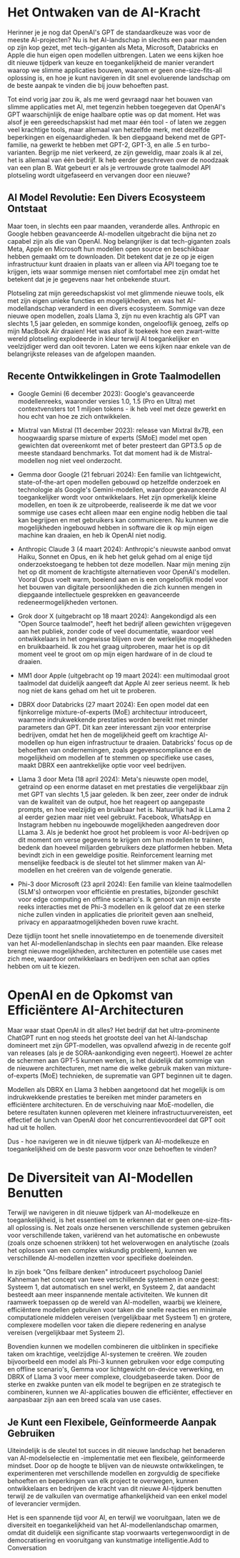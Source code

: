 # Het Ontwaken van de AI-Kracht

Herinner je je nog dat OpenAI's GPT de standaardkeuze was voor de meeste AI-projecten? Nu is het AI-landschap in slechts een paar maanden op zijn kop gezet, met tech-giganten als Meta, Microsoft, Databricks en Apple die hun eigen open modellen uitbrengen. Laten we eens kijken hoe dit nieuwe tijdperk van keuze en toegankelijkheid de manier verandert waarop we slimme applicaties bouwen, waarom er geen one-size-fits-all oplossing is, en hoe je kunt navigeren in dit snel evoluerende landschap om de beste aanpak te vinden die bij jouw behoeften past.

Tot eind vorig jaar zou ik, als me werd gevraagd naar het bouwen van slimme applicaties met AI, met tegenzin hebben toegegeven dat OpenAI's GPT waarschijnlijk de enige haalbare optie was op dat moment. Het was alsof je een gereedschapskist had met maar één tool - of laten we zeggen veel krachtige tools, maar allemaal van hetzelfde merk, met dezelfde beperkingen en eigenaardigheden. Ik ben diepgaand bekend met de GPT-familie, na gewerkt te hebben met GPT-2, GPT-3, en alle .5 en turbo-varianten. Begrijp me niet verkeerd, ze zijn geweldig, maar zoals ik al zei, het is allemaal van één bedrijf. Ik heb eerder geschreven over de noodzaak van een plan B. Wat gebeurt er als je vertrouwde grote taalmodel API plotseling wordt uitgefaseerd en vervangen door een nieuwe?

## AI Model Revolutie: Een Divers Ecosysteem Ontstaat

Maar toen, in slechts een paar maanden, veranderde alles. Anthropic en Google hebben geavanceerde AI-modellen uitgebracht die bijna net zo capabel zijn als die van OpenAI. Nog belangrijker is dat tech-giganten zoals Meta, Apple en Microsoft hun modellen open source en beschikbaar hebben gemaakt om te downloaden. Dit betekent dat je ze op je eigen infrastructuur kunt draaien in plaats van er alleen via API toegang toe te krijgen, iets waar sommige mensen niet comfortabel mee zijn omdat het betekent dat je je gegevens naar het onbekende stuurt.

Plotseling zat mijn gereedschapskist vol met glimmende nieuwe tools, elk met zijn eigen unieke functies en mogelijkheden, en was het AI-modellandschap veranderd in een divers ecosysteem. Sommige van deze nieuwe open modellen, zoals Llama 3, zijn nu even krachtig als GPT van slechts 1,5 jaar geleden, en sommige konden, ongelooflijk genoeg, zelfs op mijn MacBook Air draaien! Het was alsof ik toekeek hoe een zwart-witte wereld plotseling explodeerde in kleur terwijl AI toegankelijker en veelzijdiger werd dan ooit tevoren. Laten we eens kijken naar enkele van de belangrijkste releases van de afgelopen maanden.

## Recente Ontwikkelingen in Grote Taalmodellen

* Google Gemini (6 december 2023): Google's geavanceerde modellenreeks, waaronder versies 1.0, 1.5 (Pro en Ultra) met contextvensters tot 1 miljoen tokens - ik heb veel met deze gewerkt en hou echt van hoe ze zich ontwikkelen.

* Mixtral van Mistral (11 december 2023): release van Mixtral 8x7B, een hoogwaardig sparse mixture of experts (SMoE) model met open gewichten dat overeenkomt met of beter presteert dan GPT3.5 op de meeste standaard benchmarks. Tot dat moment had ik de Mistral-modellen nog niet veel onderzocht.

* Gemma door Google (21 februari 2024): Een familie van lichtgewicht, state-of-the-art open modellen gebouwd op hetzelfde onderzoek en technologie als Google's Gemini-modellen, waardoor geavanceerde AI toegankelijker wordt voor ontwikkelaars. Het zijn opmerkelijk kleine modellen, en toen ik ze uitprobeerde, realiseerde ik me dat we voor sommige use cases echt alleen maar een engine nodig hebben die taal kan begrijpen en met gebruikers kan communiceren. Nu kunnen we die mogelijkheden ingebouwd hebben in software die ik op mijn eigen machine kan draaien, en heb ik OpenAI niet nodig.

* Anthropic Claude 3 (4 maart 2024): Anthropic's nieuwste aanbod omvat Haiku, Sonnet en Opus, en ik heb het geluk gehad om al enige tijd onderzoekstoegang te hebben tot deze modellen. Naar mijn mening zijn het op dit moment de krachtigste alternatieven voor OpenAI's modellen. Vooral Opus voelt warm, boeiend aan en is een ongelooflijk model voor het bouwen van digitale persoonlijkheden die zich kunnen mengen in diepgaande intellectuele gesprekken en geavanceerde redeneermogelijkheden vertonen.

* Grok door X (uitgebracht op 18 maart 2024): Aangekondigd als een "Open Source taalmodel", heeft het bedrijf alleen gewichten vrijgegeven aan het publiek, zonder code of veel documentatie, waardoor veel ontwikkelaars in het ongewisse blijven over de werkelijke mogelijkheden en bruikbaarheid. Ik zou het graag uitproberen, maar het is op dit moment veel te groot om op mijn eigen hardware of in de cloud te draaien.

* MM1 door Apple (uitgebracht op 19 maart 2024): een multimodaal groot taalmodel dat duidelijk aangeeft dat Apple AI zeer serieus neemt. Ik heb nog niet de kans gehad om het uit te proberen.

* DBRX door Databricks (27 maart 2024): Een open model dat een fijnkorrelige mixture-of-experts (MoE) architectuur introduceert, waarmee indrukwekkende prestaties worden bereikt met minder parameters dan GPT. Dit kan zeer interessant zijn voor enterprise bedrijven, omdat het hen de mogelijkheid geeft om krachtige AI-modellen op hun eigen infrastructuur te draaien. Databricks' focus op de behoeften van ondernemingen, zoals gegevenscompliance en de mogelijkheid om modellen af te stemmen op specifieke use cases, maakt DBRX een aantrekkelijke optie voor veel bedrijven.

* Llama 3 door Meta (18 april 2024): Meta's nieuwste open model, getraind op een enorme dataset en met prestaties die vergelijkbaar zijn met GPT van slechts 1,5 jaar geleden. Ik ben zeer, zeer onder de indruk van de kwaliteit van de output, hoe het reageert op aangepaste prompts, en hoe veelzijdig en bruikbaar het is. Natuurlijk had ik LLama 2 al eerder gezien maar niet veel gebruikt. Facebook, WhatsApp en Instagram hebben nu ingebouwde mogelijkheden aangedreven door LLama 3. Als je bedenkt hoe groot het probleem is voor AI-bedrijven op dit moment om verse gegevens te krijgen om hun modellen te trainen, bedenk dan hoeveel miljarden gebruikers deze platformen hebben. Meta bevindt zich in een geweldige positie. Reinforcement learning met menselijke feedback is de sleutel tot het slimmer maken van AI-modellen en het creëren van de volgende generatie.

* Phi-3 door Microsoft (23 april 2024): Een familie van kleine taalmodellen (SLM's) ontworpen voor efficiëntie en prestaties, bijzonder geschikt voor edge computing en offline scenario's. Ik genoot van mijn eerste reeks interacties met de Phi-3 modellen en ik geloof dat ze een sterke niche zullen vinden in applicaties die prioriteit geven aan snelheid, privacy en apparaatmogelijkheden boven ruwe kracht.

Deze tijdlijn toont het snelle innovatietempo en de toenemende diversiteit van het AI-modellenlandschap in slechts een paar maanden. Elke release brengt nieuwe mogelijkheden, architecturen en potentiële use cases met zich mee, waardoor ontwikkelaars en bedrijven een schat aan opties hebben om uit te kiezen.

# OpenAI en de Opkomst van Efficiëntere AI-Architecturen

Maar waar staat OpenAI in dit alles? Het bedrijf dat het ultra-prominente ChatGPT runt en nog steeds het grootste deel van het AI-landschap domineert met zijn GPT-modellen, was opvallend afwezig in de recente golf van releases (als je de SORA-aankondiging even negeert). Hoewel ze achter de schermen aan GPT-5 kunnen werken, is het duidelijk dat sommige van de nieuwere architecturen, met name die welke gebruik maken van mixture-of-experts (MoE) technieken, de suprematie van GPT beginnen uit te dagen.

Modellen als DBRX en Llama 3 hebben aangetoond dat het mogelijk is om indrukwekkende prestaties te bereiken met minder parameters en efficiëntere architecturen. En de verschuiving naar MoE-modellen, die betere resultaten kunnen opleveren met kleinere infrastructuurvereisten, eet effectief de lunch van OpenAI door het concurrentievoordeel dat GPT ooit had uit te hollen.

Dus - hoe navigeren we in dit nieuwe tijdperk van AI-modelkeuze en toegankelijkheid om de beste pasvorm voor onze behoeften te vinden?

# De Diversiteit van AI-Modellen Benutten

Terwijl we navigeren in dit nieuwe tijdperk van AI-modelkeuze en toegankelijkheid, is het essentieel om te erkennen dat er geen one-size-fits-all oplossing is. Net zoals onze hersenen verschillende systemen gebruiken voor verschillende taken, variërend van het automatische en onbewuste (zoals onze schoenen strikken) tot het weloverwogen en analytische (zoals het oplossen van een complex wiskundig probleem), kunnen we verschillende AI-modellen inzetten voor specifieke doeleinden.

In zijn boek "Ons feilbare denken" introduceert psycholoog Daniel Kahneman het concept van twee verschillende systemen in onze geest: Systeem 1, dat automatisch en snel werkt, en Systeem 2, dat aandacht besteedt aan meer inspannende mentale activiteiten. We kunnen dit raamwerk toepassen op de wereld van AI-modellen, waarbij we kleinere, efficiëntere modellen gebruiken voor taken die snelle reacties en minimale computationele middelen vereisen (vergelijkbaar met Systeem 1) en grotere, complexere modellen voor taken die diepere redenering en analyse vereisen (vergelijkbaar met Systeem 2).

Bovendien kunnen we modellen combineren die uitblinken in specifieke taken om krachtige, veelzijdige AI-systemen te creëren. We zouden bijvoorbeeld een model als Phi-3 kunnen gebruiken voor edge computing en offline scenario's, Gemma voor lichtgewicht on-device verwerking, en DBRX of Llama 3 voor meer complexe, cloudgebaseerde taken. Door de sterke en zwakke punten van elk model te begrijpen en ze strategisch te combineren, kunnen we AI-applicaties bouwen die efficiënter, effectiever en aanpasbaar zijn aan een breed scala van use cases.

## Je Kunt een Flexibele, Geïnformeerde Aanpak Gebruiken

Uiteindelijk is de sleutel tot succes in dit nieuwe landschap het benaderen van AI-modelselectie en -implementatie met een flexibele, geïnformeerde mindset. Door op de hoogte te blijven van de nieuwste ontwikkelingen, te experimenteren met verschillende modellen en zorgvuldig de specifieke behoeften en beperkingen van elk project te overwegen, kunnen ontwikkelaars en bedrijven de kracht van dit nieuwe AI-tijdperk benutten terwijl ze de valkuilen van overmatige afhankelijkheid van een enkel model of leverancier vermijden.

Het is een spannende tijd voor AI, en terwijl we vooruitgaan, laten we de diversiteit en toegankelijkheid van het AI-modellenlandschap omarmen, omdat dit duidelijk een significante stap voorwaarts vertegenwoordigt in de democratisering en vooruitgang van kunstmatige intelligentie.Add to Conversation